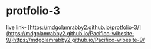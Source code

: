 # protfolio-3

live link- [https://mdgolamrabby2.github.io/protfolio-3/](https://mdgolamrabby2.github.io/Pacifico-wibesite-9/)https://mdgolamrabby2.github.io/Pacifico-wibesite-9/
